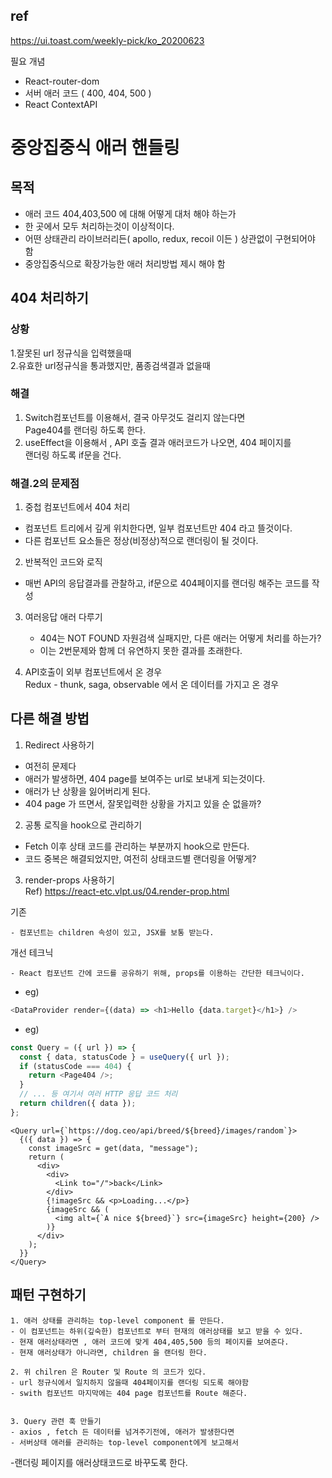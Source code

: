 ## ref

https://ui.toast.com/weekly-pick/ko_20200623

필요 개념

- React-router-dom
- 서버 애러 코드 ( 400, 404, 500 )
- React ContextAPI

# 중앙집중식 애러 핸들링

## 목적

- 애러 코드 404,403,500 에 대해 어떻게 대처 해야 하는가
- 한 곳에서 모두 처리하는것이 이상적이다.
- 어떤 상태관리 라이브러리든( apollo, redux, recoil 이든 ) 상관없이 구현되어야 함
- 중앙집중식으로 확장가능한 애러 처리방법 제시 해야 함

## 404 처리하기

### 상황

1.잘못된 url 정규식을 입력했을때  
2.유효한 url정규식을 통과했지만, 품종검색결과 없을때

### 해결

1. Switch컴포넌트를 이용해서, 결국 아무것도 걸리지 않는다면  
   Page404를 랜더링 하도록 한다.
2. useEffect을 이용해서 , API 호출 결과 애러코드가 나오면, 404 페이지를  
   랜더링 하도록 if문을 건다.

### 해결.2의 문제점

1. 중첩 컴포넌트에서 404 처리

- 컴포넌트 트리에서 깊게 위치한다면, 일부 컴포넌트만 404 라고 뜰것이다.
- 다른 컴포넌트 요소들은 정상(비정상)적으로 랜더링이 될 것이다.

2. 반복적인 코드와 로직

- 매번 API의 응답결과를 관찰하고, if문으로 404페이지를 랜더링 해주는 코드를 작성

3. 여러응답 애러 다루기

   - 404는 NOT FOUND 자원검색 실패지만, 다른 애러는 어떻게 처리를 하는가?
   - 이는 2번문제와 함께 더 유연하지 못한 결과를 초래한다.

4. API호출이 외부 컴포넌트에서 온 경우  
   Redux - thunk, saga, observable 에서 온 데이터를 가지고 온 경우

## 다른 해결 방법

1. Redirect 사용하기

- 여전히 문제다
- 애러가 발생하면, 404 page를 보여주는 url로 보내게 되는것이다.
- 애러가 난 상황을 잃어버리게 된다.
- 404 page 가 뜨면서, 잘못입력한 상황을 가지고 있을 순 없을까?

2. 공통 로직을 hook으로 관리하기

- Fetch 이후 상태 코드를 관리하는 부분까지 hook으로 만든다.
- 코드 중복은 해결되었지만, 여전히 상태코드별 랜더링을 어떻게?

3. render-props 사용하기  
   Ref) https://react-etc.vlpt.us/04.render-prop.html

기존

```
- 컴포넌트는 children 속성이 있고, JSX를 보통 받는다.
```

개선 테크닉

```
- React 컴포넌트 간에 코드를 공유하기 위해, props를 이용하는 간단한 테크닉이다.
```

- eg)

```ts
<DataProvider render={(data) => <h1>Hello {data.target}</h1>} />
```

- eg)

```ts
const Query = ({ url }) => {
  const { data, statusCode } = useQuery({ url });
  if (statusCode === 404) {
    return <Page404 />;
  }
  // ... 등 여기서 여러 HTTP 응답 코드 처리
  return children({ data });
};
```

```tsx
<Query url={`https://dog.ceo/api/breed/${breed}/images/random`}>
  {({ data }) => {
    const imageSrc = get(data, "message");
    return (
      <div>
        <div>
          <Link to="/">back</Link>
        </div>
        {!imageSrc && <p>Loading...</p>}
        {imageSrc && (
          <img alt={`A nice ${breed}`} src={imageSrc} height={200} />
        )}
      </div>
    );
  }}
</Query>
```

## 패턴 구현하기

    1. 애러 상태를 관리하는 top-level component 를 만든다.
    - 이 컴포넌트는 하위(깊숙한) 컴포넌트로 부터 현재의 애러상태를 보고 받을 수 있다.
    - 현재 애러상태라면 , 애러 코드에 맞게 404,405,500 등의 페이지를 보여준다.
    - 현재 애러상태가 아니라면, children 을 랜더링 한다.

    2. 위 chilren 은 Router 및 Route 의 코드가 있다.
    - url 정규식에서 일치하지 않을때 404페이지를 랜더링 되도록 해야함
    - swith 컴포넌트 마지막에는 404 page 컴포넌트를 Route 해준다.


    3. Query 관련 훅 만들기
    - axios , fetch 든 데이터를 넘겨주기전에, 애러가 발생한다면
    - 서버상태 애러를 관리하는 top-level component에게 보고해서

-랜더링 페이지를 애러상태코드로 바꾸도록 한다.
